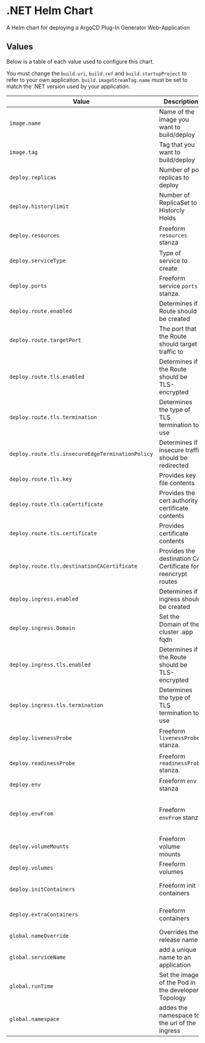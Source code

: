# .NET Helm Chart

A Helm chart for  deploying a ArgoCD Plug-In Generator Web-Application

## Values

Below is a table of each value used to configure this chart.

You must change the `build.uri`, `build.ref` and `build.startupProject` to refer to your own application.
`build.imageStreamTag.name` must be set to match the .NET version used by your application.

| Value | Description | Default | Additional Information |
| ----- | ----------- | ------- | ---------------------- |
| `image.name` | Name of the image you want to build/deploy | Defaults to the Helm release name. | The chart will create/reference an [ImageStream](https://docs.openshift.com/container-platform/4.6/openshift_images/image-streams-manage.html) based on this value. |
| `image.tag` | Tag that you want to build/deploy | `latest` | The chart will create/reference an [ImageStreamTag](https://docs.openshift.com/container-platform/4.6/openshift_images/image-streams-manage.html#images-using-imagestream-tags_image-streams-managing) based on the name provided |
| `deploy.replicas` | Number of pod replicas to deploy | `1` | - |
| `deploy.historylimit` | Number of ReplicaSet to Historcly Holds | `2` | - |
| `deploy.resources` | Freeform `resources` stanza | - | More information: <https://kubernetes.io/docs/concepts/configuration/manage-resources-containers/> |
| `deploy.serviceType` | Type of service to create | `ClusterIP` | More information: <https://kubernetes.io/docs/concepts/services-networking/service/#publishing-services-service-types> |
| `deploy.ports` | Freeform service `ports` stanza. | See [values.yaml](./values.yaml) | More information: <https://kubernetes.io/docs/concepts/services-networking/service/#defining-a-service> |
| `deploy.route.enabled` | Determines if a Route should be created | `false` | Allows clients outside of OpenShift to access your application |
| `deploy.route.targetPort` | The port that the Route should target traffic to | `http` | - |
| `deploy.route.tls.enabled` | Determines if the Route should be TLS-encrypted | `true` | More information: <https://docs.openshift.com/container-platform/4.6/networking/routes/secured-routes.html> |
| `deploy.route.tls.termination` | Determines the type of TLS termination to use | `edge` | Options: `edge`, `reencrypt`, `passthrough` |
| `deploy.route.tls.insecureEdgeTerminationPolicy` | Determines if insecure traffic should be redirected | `Redirect` | Options: "Allow", "Disable", "Redirect" |
| `deploy.route.tls.key` | Provides key file contents | - | This is a secret. Do not check this value into git. |
| `deploy.route.tls.caCertificate` | Provides the cert authority certificate contents | - | - |
| `deploy.route.tls.certificate` | Provides certificate contents | - | - |
| `deploy.route.tls.destinationCACertificate` | Provides the destination CA Certificate for reencrypt routes | - | - |
| `deploy.ingress.enabled` | Determines if a ingress should be created | `true` | Allows clients outside of OpenShift to access your application |
| `deploy.ingress.Domain` | Set the Domain of the cluster .app fqdn | `String` | - |
| `deploy.ingress.tls.enabled` | Determines if the Route should be TLS-encrypted | `true` | More information: <https://docs.openshift.com/container-platform/4.6/networking/routes/secured-routes.html> |
| `deploy.ingress.tls.termination` | Determines the type of TLS termination to use | `edge` | Options: `edge`, `reencrypt`, `passthrough` |
| `deploy.livenessProbe` | Freeform `livenessProbe` stanza. | See [values.yaml](./values.yaml) | More information: <https://docs.openshift.com/container-platform/4.6/applications/application-health.html#application-health-about_application-health> |
| `deploy.readinessProbe` | Freeform `readinessProbe` stanza. | See [values.yaml](./values.yaml) | More information: <https://docs.openshift.com/container-platform/4.6/applications/application-health.html#application-health-about_application-health> |
| `deploy.env` | Freeform `env` stanza | - | More information: <https://kubernetes.io/docs/tasks/inject-data-application/define-environment-variable-container/> |
| `deploy.envFrom` | Freeform `envFrom` stanza | - | More information: <https://kubernetes.io/docs/tasks/configure-pod-container/configure-pod-configmap/#configure-all-key-value-pairs-in-a-configmap-as-container-environment-variables> |
| `deploy.volumeMounts` | Freeform volume mounts | - | More information: <https://kubernetes.io/docs/concepts/storage/volumes/> |
| `deploy.volumes` | Freeform volumes | - | More information: <https://kubernetes.io/docs/concepts/storage/volumes/> |
| `deploy.initContainers` | Freeform init containers | - | More information: <https://kubernetes.io/docs/concepts/workloads/pods/init-containers/> |
| `deploy.extraContainers` | Freeform containers | - | More information: <https://kubernetes.io/docs/concepts/workloads/pods/#pod-templates> |
| `global.nameOverride` | Overrides the release name | - | Resources are named after the release name. Set this value if you want to override the release name. |
| `global.serviceName` | add a unique name to an application | - | - |
| `global.runTime` | Set the image of the Pod in the developer Topology | - | - |
| `global.namespace` | addes the namespace to the url of the ingress | - | - |